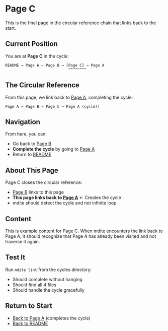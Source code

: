 # Page C

This is the final page in the circular reference chain that links back to the start.

## Current Position

You are at **Page C** in the cycle:

```
README → Page A → Page B → [Page C] → Page A
                            ^^^^^^^^
```

## The Circular Reference

From this page, we link back to [Page A](./page-a.md), completing the cycle:

```
Page A → Page B → Page C → Page A (cycle!)
```

## Navigation

From here, you can:
- Go back to [Page B](./page-b.md)
- **Complete the cycle** by going to [Page A](./page-a.md)
- Return to [README](./README.md)

## About This Page

Page C closes the circular reference:
- [Page B](./page-b.md) links to this page
- **This page links back to [Page A](./page-a.md)** ← Creates the cycle
- mdite should detect the cycle and not infinite loop

## Content

This is example content for Page C. When mdite encounters the link back to Page A, it should recognize that Page A has already been visited and not traverse it again.

## Test It

Run `mdite lint` from the cycles directory:
- Should complete without hanging
- Should find all 4 files
- Should handle the cycle gracefully

## Return to Start

- [Back to Page A](./page-a.md) (completes the cycle)
- [Back to README](./README.md)
